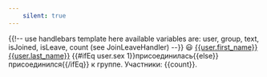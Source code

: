 ```yaml
---
    silent: true
---
```

{{!-- 
    use handlebars template here
    available variables are: user, group, text, isJoined, isLeave, count
    (see JoinLeaveHandler) 
--}}
😃 [{{user.first_name}} {{user.last_name}}](https://vk.com/id{{user.id}}) {{#ifEq user.sex 1}}присоединилась{{else}}присоединился{{/ifEq}} к группе. Участники: {{count}}. 

